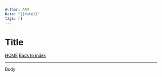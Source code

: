 ```yaml
---
Author: AAM
Date: "{{date}}"
tags: []
---
```


# Title

[HOME](/README.md)
[Back to index](../index.md)

---

Body